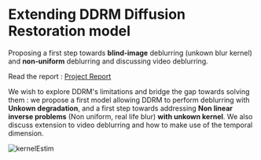 # Extending DDRM Diffusion Restoration model 
Proposing a first step towards **blind-image** deblurring (unkown blur kernel) and **non-uniform** deblurring and discussing video deblurring.

Read the report : [Project Report](https://github.com/gabfstr/Diffusion_restoration_model/blob/main/DDRM_Extension_Project.pdf)

We wish to explore DDRM's limitations and bridge the gap towards solving them : we propose a first model allowing DDRM to perform deblurring with **Unkown degradation**, and a first step towards addressing **Non linear inverse problems** (Non uniform, real life blur) **with unkown kernel**. We also discuss extension to video deblurring and how to make use of the temporal dimension.


![kernelEstim](https://github.com/gabfstr/Diffusion_restoration_model/assets/88781950/eaf5ca3d-7b03-41a4-8f26-69fc2bbc89eb)
